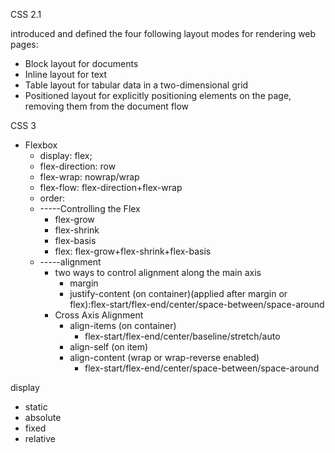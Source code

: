 CSS 2.1

introduced and defined the four following layout modes for rendering web pages:
- Block layout for documents
- Inline layout for text
- Table layout for tabular data in a two-dimensional grid
- Positioned layout for explicitly positioning elements on the page, removing them
from the document flow

CSS 3
- Flexbox
  - display: flex;
  - flex-direction: row
  - flex-wrap: nowrap/wrap
  - flex-flow: flex-direction+flex-wrap
  - order:
  - -----Controlling the Flex
    - flex-grow
    - flex-shrink
    - flex-basis
    - flex: flex-grow+flex-shrink+flex-basis
  - -----alignment
    - two ways to control alignment along the main axis
      - margin
      - justify-content (on container)(applied after margin or flex):flex-start/flex-end/center/space-between/space-around
    - Cross Axis Alignment
      - align-items (on container)
        - flex-start/flex-end/center/baseline/stretch/auto
      - align-self (on item)
      - align-content (wrap or wrap-reverse enabled)
        - flex-start/flex-end/center/space-between/space-around


display

- static
- absolute
- fixed
- relative